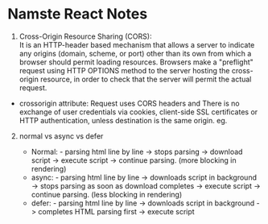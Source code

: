 # Namste React Notes
1. Cross-Origin Resource Sharing (CORS):  
It is an HTTP-header based mechanism that allows a server to indicate any origins (domain, scheme, or port) 
other than its own from which a browser should permit loading resources.
Browsers make a "preflight" request using HTTP OPTIONS method to the server hosting the cross-origin resource, in order to check that the server will permit the actual request.

- crossorigin attribute:
Request uses CORS headers and  There is no exchange of user credentials via cookies, client-side SSL certificates or HTTP authentication, 
unless destination is the same origin.
eg.
<script
  src="https://example.com/example-framework.js"
  crossorigin="anonymous"></script>

2. normal vs async vs defer

    - Normal: 
          - parsing html line by line -> stops parsing -> download script -> execute script -> continue parsing. (more blocking in rendering)
    - async:
          - parsing html line by line -> downloads script in background -> stops parsing as soon as download completes -> execute script -> continue parsing. (less blocking in rendering)
    - defer:
          - parsing html line by line -> downloads script in background -> completes HTML parsing first -> execute script
